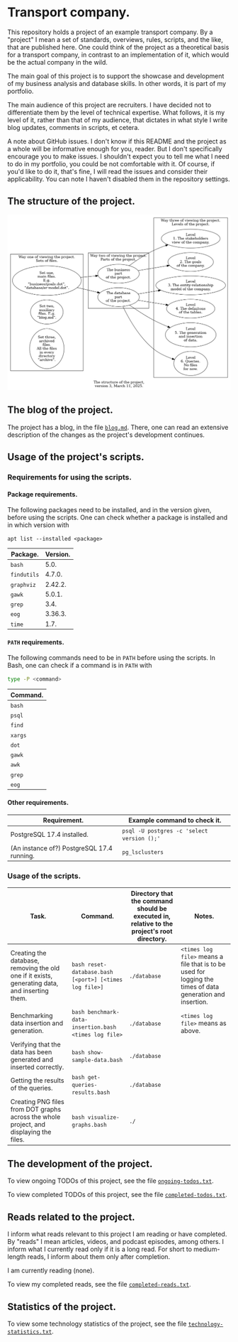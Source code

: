 # Transport company.

This repository holds a project of an example transport company. By a "project" I mean a set of standards, overviews, rules, scripts, and the like, that are published here. One could think of the project as a theoretical basis for a transport company, in contrast to an implementation of it, which would be the actual company in the wild.

The main goal of this project is to support the showcase and development of my business analysis and database skills. In other words, it is part of my portfolio.

The main audience of this project are recruiters. I have decided not to differentiate them by the level of technical expertise. What follows, it is my level of it, rather than that of my audience, that dictates in what style I write blog updates, comments in scripts, et cetera.

A note about GitHub issues. I don't know if this README and the project as a whole will be informative enough for you, reader. But I don't specifically encourage you to make issues. I shouldn't expect you to tell me what I need to do in my portfolio, you could be not comfortable with it. Of course, if you'd like to do it, that's fine, I will read the issues and consider their applicability. You can note I haven't disabled them in the repository settings.

## The structure of the project.

![a diagram of the structure of the project, version 3, March 11, 2025](archive/project-structure-version-3-2025-03-11.dot.png)

## The blog of the project.

The project has a blog, in the file [`blog.md`](blog.md). There, one can read an extensive description of the changes as the project's development continues.

## Usage of the project's scripts.

### Requirements for using the scripts.

#### Package requirements.

The following packages need to be installed, and in the version given, before using the scripts. One can check whether a package is installed and in which version with

```
apt list --installed <package>
```

| Package. | Version.
| - | -
| `bash` | 5.0.
| `findutils` | 4.7.0.
| `graphviz` | 2.42.2.
| `gawk` | 5.0.1.
| `grep` | 3.4.
| `eog` | 3.36.3.
| `time` | 1.7.

#### `PATH` requirements.

The following commands need to be in `PATH` before using the scripts. In Bash, one can check if a command is in `PATH` with

```bash
type -P <command>
```

| Command.
| -
| `bash`
| `psql`
| `find`
| `xargs`
| `dot`
| `gawk`
| `awk`
| `grep`
| `eog`

#### Other requirements.

| Requirement. | Example command to check it.
| - | -
| PostgreSQL 17.4 installed. | `psql -U postgres -c 'select version ();'`
| (An instance of?) PostgreSQL 17.4 running. | `pg_lsclusters`

### Usage of the scripts.

| Task. | Command. | Directory that the command should be executed in, relative to the project's root directory. | Notes.
| - | - | - | -
| Creating the database, removing the old one if it exists, generating data, and inserting them. | `bash reset-database.bash [<port>] [<times log file>]` | `./database` | `<times log file>` means a file that is to be used for logging the times of data generation and insertion.
| Benchmarking data insertion and generation. | `bash benchmark-data-insertion.bash <times log file>` | `./database` | `<times log file>` means as above.
| Verifying that the data has been generated and inserted correctly. | `bash show-sample-data.bash` | `./database`
| Getting the results of the queries. | `bash get-queries-results.bash` | `./database`
| Creating PNG files from DOT graphs across the whole project, and displaying the files. | `bash visualize-graphs.bash` | `./`

## The development of the project.

To view ongoing TODOs of this project, see the file [`ongoing-todos.txt`](ongoing-todos.txt).

To view completed TODOs of this project, see the file [`completed-todos.txt`](completed-todos.txt).

## Reads related to the project.

I inform what reads relevant to this project I am reading or have completed. By "reads" I mean articles, videos, and podcast episodes, among others. I inform what I currently read only if it is a long read. For short to medium-length reads, I inform about them only after completion.

I am currently reading (none).

To view my completed reads, see the file [`completed-reads.txt`](completed-reads.txt).

## Statistics of the project.

To view some technology statistics of the project, see the file [`technology-statistics.txt`](technology-statistics.txt).
